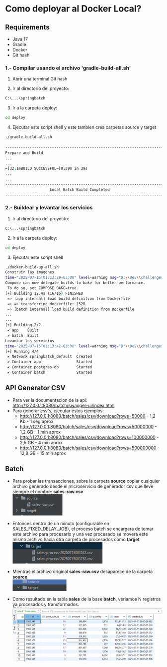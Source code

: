 # Como deployar al Docker Local?

## Requirements
- Java 17
- Gradle
- Docker 
- Git hash

### 1.- Compilar usando el archivo 'gradle-build-all.sh'
1) Abrir una terminal Git hash

2) Ir al directorio del proyecto:
```bash
C:\...\springbatch
```

3) Ir a la carpeta deploy:
```bash
cd deploy
```

4) Ejecutar este script shell y este tambien crea carpetas source y target
```bash
./gradle-build-all.sh 

-----------------------------------------------------------------------
Prepare and Build
...
...
←[32;1mBUILD SUCCESSFUL←[0;39m in 39s
...
...
-----------------------------------------------------------------------
                    Local Batch Build Completed
-----------------------------------------------------------------------
```

### 2.- Buildear y levantar los servicios
1) Ir al directorio del proyecto:
```bash
C:\...\springbatch
```

2) Ir a la carpeta deploy:
```bash
cd deploy
```

3) Ejecutar este script shell
```bash
./docker-build-up-all.sh
Construir las imágenes
time="2025-07-15T01:13:29-03:00" level=warning msg="D:\\Dev\\challenges\\accenture\\springbatch\\docker-compose.yml: the attribute `version` is obsolete, it will be ignored, please remove it to avoid potential confusion"
Compose can now delegate builds to bake for better performance.
 To do so, set COMPOSE_BAKE=true.
[+] Building 12.4s (16/16) FINISHED                                                                                                                                                                                docker:desktop-linux
 => [app internal] load build definition from Dockerfile                                                                                                                                                                           0.2s
 => => transferring dockerfile: 152B                                                                                                                                                                                               0.2s
 => [batch internal] load build definition from Dockerfile 
...
...
[+] Building 2/2
 ✔ app    Built                                                                                                                                                                                                                    0.0s
 ✔ batch  Built 
Levantar los servicios
time="2025-07-15T01:13:42-03:00" level=warning msg="D:\\Dev\\challenges\\accenture\\springbatch\\docker-compose.yml: the attribute `version` is obsolete, it will be ignored, please remove it to avoid potential confusion"
[+] Running 4/4
 ✔ Network springbatch_default  Created                                                                                                                                                                                            0.1s
 ✔ Container app                Started                                                                                                                                                                                            1.1s
 ✔ Container postgres-db        Started                                                                                                                                                                                            1.2s
 ✔ Container batch              Started  
```

## API Generator CSV

- Para ver la documentacion de la api: http://127.0.0.1:8080/batch/swagger-ui/index.html
- Para generar csv's, ejecutar estos ejemplos:
   - http://127.0.0.1:8080/batch/sales/csv/download?rows=50000 - 1,2 Kb - 1 seg aprox
   - http://127.0.0.1:8080/batch/sales/csv/download?rows=50000000 - 1,2 GB - 1 min aprox
   - http://127.0.0.1:8080/batch/sales/csv/download?rows=100000000 - 2,5 GB - 4 min aprox
   - http://127.0.0.1:8080/batch/sales/csv/download?rows=500000000 - 12,8 GB - 15 min aprox

## Batch

- Para probar las transacciones, sobre la carpeta **source** copiar cualquier archivo generado desde el microservicio de generador csv que lleve siempre el nombre: **sales-raw.csv**<br>
  ![img.png](images/folder_source.png)


- Entonces dentro de un minuto (configurable en SALES_FIXED_DELAY_JOB), el proceso batch se encargara de tomar este archivo para procesarlo y
  una vez procesado se movera este mismo archivo hacia otra carpeta de procesados como **target**<br>
  ![img.png](images/folder_target.png)


- Mientras el archivo original **sales-raw.csv** desaparece de la carpeta **source**<br>
  ![img.png](images/folder_source_empty.png)


- Como resultado en la tabla **sales** de la base **batch**, veriamos N registros ya procesados y transformados.<br>
  ![img.png](images/postgresql.png)
  